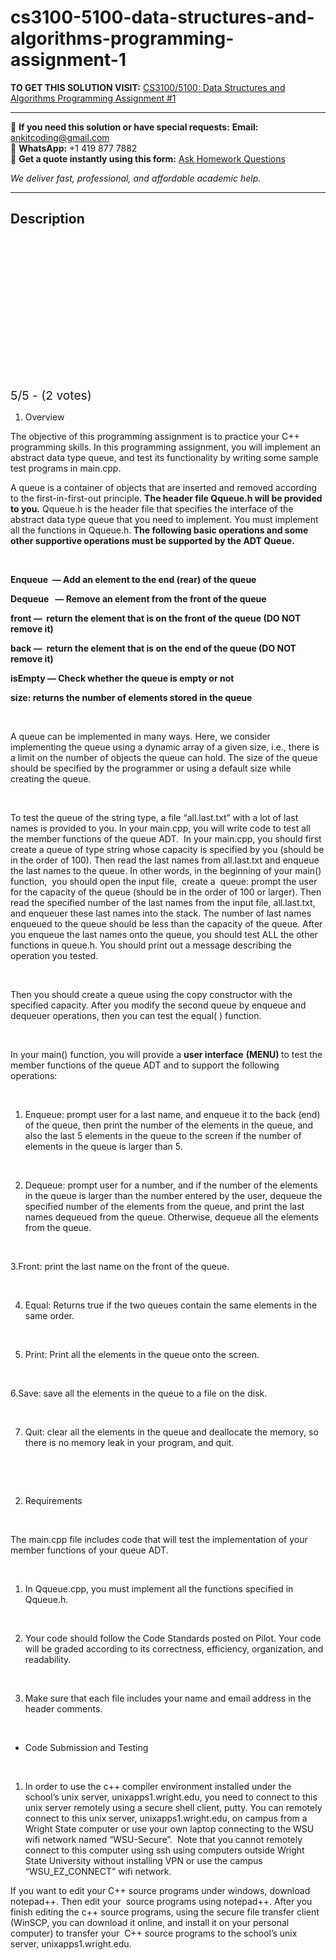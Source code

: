 # cs3100-5100-data-structures-and-algorithms-programming-assignment-1
**TO GET THIS SOLUTION VISIT:** [CS3100/5100: Data Structures and Algorithms Programming Assignment #1](https://www.ankitcodinghub.com/product/cs3100-5100-data-structures-and-algorithms-programming-assignment-1/)


---

📩 **If you need this solution or have special requests:** **Email:** ankitcoding@gmail.com  
📱 **WhatsApp:** +1 419 877 7882  
📄 **Get a quote instantly using this form:** [Ask Homework Questions](https://www.ankitcodinghub.com/services/ask-homework-questions/)

*We deliver fast, professional, and affordable academic help.*

---

<h2>Description</h2>



<div class="kk-star-ratings kksr-auto kksr-align-center kksr-valign-top" data-payload="{&quot;align&quot;:&quot;center&quot;,&quot;id&quot;:&quot;10875&quot;,&quot;slug&quot;:&quot;default&quot;,&quot;valign&quot;:&quot;top&quot;,&quot;ignore&quot;:&quot;&quot;,&quot;reference&quot;:&quot;auto&quot;,&quot;class&quot;:&quot;&quot;,&quot;count&quot;:&quot;2&quot;,&quot;legendonly&quot;:&quot;&quot;,&quot;readonly&quot;:&quot;&quot;,&quot;score&quot;:&quot;5&quot;,&quot;starsonly&quot;:&quot;&quot;,&quot;best&quot;:&quot;5&quot;,&quot;gap&quot;:&quot;4&quot;,&quot;greet&quot;:&quot;Rate this product&quot;,&quot;legend&quot;:&quot;5\/5 - (2 votes)&quot;,&quot;size&quot;:&quot;24&quot;,&quot;title&quot;:&quot;CS3100\/5100: Data Structures and Algorithms  Programming Assignment #1&quot;,&quot;width&quot;:&quot;138&quot;,&quot;_legend&quot;:&quot;{score}\/{best} - ({count} {votes})&quot;,&quot;font_factor&quot;:&quot;1.25&quot;}">

<div class="kksr-stars">

<div class="kksr-stars-inactive">
            <div class="kksr-star" data-star="1" style="padding-right: 4px">


<div class="kksr-icon" style="width: 24px; height: 24px;"></div>
        </div>
            <div class="kksr-star" data-star="2" style="padding-right: 4px">


<div class="kksr-icon" style="width: 24px; height: 24px;"></div>
        </div>
            <div class="kksr-star" data-star="3" style="padding-right: 4px">


<div class="kksr-icon" style="width: 24px; height: 24px;"></div>
        </div>
            <div class="kksr-star" data-star="4" style="padding-right: 4px">


<div class="kksr-icon" style="width: 24px; height: 24px;"></div>
        </div>
            <div class="kksr-star" data-star="5" style="padding-right: 4px">


<div class="kksr-icon" style="width: 24px; height: 24px;"></div>
        </div>
    </div>

<div class="kksr-stars-active" style="width: 138px;">
            <div class="kksr-star" style="padding-right: 4px">


<div class="kksr-icon" style="width: 24px; height: 24px;"></div>
        </div>
            <div class="kksr-star" style="padding-right: 4px">


<div class="kksr-icon" style="width: 24px; height: 24px;"></div>
        </div>
            <div class="kksr-star" style="padding-right: 4px">


<div class="kksr-icon" style="width: 24px; height: 24px;"></div>
        </div>
            <div class="kksr-star" style="padding-right: 4px">


<div class="kksr-icon" style="width: 24px; height: 24px;"></div>
        </div>
            <div class="kksr-star" style="padding-right: 4px">


<div class="kksr-icon" style="width: 24px; height: 24px;"></div>
        </div>
    </div>
</div>


<div class="kksr-legend" style="font-size: 19.2px;">
            5/5 - (2 votes)    </div>
    </div>
<ol>
<li>Overview</li>
</ol>
The objective of this programming assignment is to practice your C++ programming skills. In this programming assignment, you will implement an abstract data type queue, and test its functionality by writing some sample test programs in main.cpp.

A queue is a container of objects that are inserted and removed according to the first-in-first-out principle. <strong>The header file Qqueue.h will be provided to you.</strong> Qqueue.h is the header file that specifies the interface of the abstract data type queue that you need to implement. You must implement all the functions in Qqueue.h.<strong> The following basic operations and some other supportive operations must be supported by the ADT Queue.</strong>

&nbsp;

<strong>Enqueue&nbsp; — Add an element to the end (rear) of the queue</strong>

<strong>Dequeue&nbsp;&nbsp; — Remove an element from the front of the queue</strong>

<strong>front —&nbsp; return the element that is on the front of the queue (DO NOT remove it)</strong>

<strong>back —&nbsp; return the element that is on the end of the queue (DO NOT remove it)</strong>

<strong>isEmpty — Check whether the queue is empty or not</strong>

<strong>size: returns the number of elements stored in the queue</strong>

&nbsp;

A queue can be implemented in many ways. Here, we consider implementing the queue using a dynamic array of a given size, i.e., there is a limit on the number of objects the queue can hold. The size of the queue should be specified by the programmer or using a default size while creating the queue.

&nbsp;

To test the queue of the string type, a file “all.last.txt” with a lot of last names is provided to you. In your main.cpp, you will write code to test all the member functions of the queue ADT.&nbsp; In your main.cpp, you should first create a queue of type string whose capacity is specified by you (should be in the order of 100). Then read the last names from all.last.txt and enqueue the last names to the queue. In other words, in the beginning of your main() function,&nbsp; you should open the input file,&nbsp; create a&nbsp; queue: prompt the user for the capacity of the queue (should be in the order of 100 or larger). Then read the specified number of the last names from the input file, all.last.txt, and enqueuer these last names into the stack. The number of last names enqueued to the queue should be less than the capacity of the queue. After you enqueue the last names onto the queue, you should test ALL the other functions in queue.h. You should print out a message describing the operation you tested.

&nbsp;

Then you should create a queue using the copy constructor with the specified capacity. After you modify the second queue by enqueue and dequeuer operations, then you can test the equal( ) function.

&nbsp;

In your main() function, you will provide a <strong>user interface</strong> <strong>(MENU) </strong>to test the member functions of the queue ADT and to support the following operations:

&nbsp;

<ol>
<li>Enqueue: prompt user for a last name, and enqueue it to the back (end) of the queue, then print the number of the elements in the queue, and also the last 5 elements in the queue to the screen if the number of elements in the queue is larger than 5.</li>
</ol>
&nbsp;

<ol start="2">
<li>Dequeue: prompt user for a number, and if the number of the elements in the queue is larger than the number entered by the user, dequeue the specified number of the elements from the queue, and print the last names dequeued from the queue. Otherwise, dequeue all the elements from the queue.</li>
</ol>
&nbsp;

3.Front: print the last name on the front of the queue.

&nbsp;

<ol start="4">
<li>Equal: Returns true if the two queues contain the same elements in the same order.</li>
</ol>
&nbsp;

<ol start="5">
<li>Print: Print all the elements in the queue onto the screen.</li>
</ol>
&nbsp;

6.Save: save all the elements in the queue to a file on the disk.

&nbsp;

<ol start="7">
<li>Quit: clear all the elements in the queue and deallocate the memory, so there is no memory leak in your program, and quit.</li>
</ol>
&nbsp;

&nbsp;

<ol start="2">
<li>Requirements</li>
</ol>
&nbsp;

The main.cpp file includes code that will test the implementation of your member functions of your queue ADT.

&nbsp;

<ol>
<li>In Qqueue.cpp, you must implement all the functions specified in Qqueue.h.</li>
</ol>
&nbsp;

<ol start="2">
<li>Your code should follow the Code Standards posted on Pilot. Your code will be graded according to its correctness, efficiency, organization, and readability.</li>
</ol>
&nbsp;

<ol start="3">
<li>Make sure that each file includes your name and email address in the header comments.</li>
</ol>
&nbsp;

<ul>
<li>Code Submission and Testing</li>
</ul>
&nbsp;

<ol>
<li>In order to use the c++ compiler environment installed under the school’s unix server, unixapps1.wright.edu, you need to connect to this unix server remotely using a secure shell client, putty. You can remotely connect to this unix server, unixapps1.wright.edu, on campus from a Wright State computer or use your own laptop connecting to the WSU wifi network named “WSU-Secure”.&nbsp; Note that you cannot remotely connect to this computer using ssh using computers outside Wright State University without installing VPN or use the campus “WSU_EZ_CONNECT” wifi network.</li>
</ol>
If you want to edit your C++ source programs under windows, download notepad++. Then edit your&nbsp; source programs using notepad++. After you finish editing the c++ source programs, using the secure file transfer client (WinSCP, you can download it online, and install it on your personal computer) to transfer your&nbsp; C++ source programs to the school’s unix server, unixapps1.wright.edu.

&nbsp;

&nbsp;
